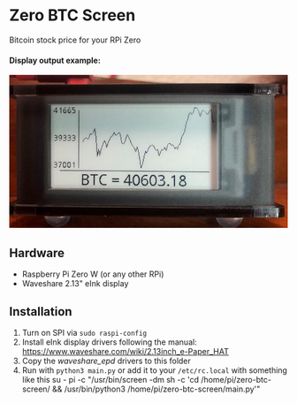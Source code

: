 # Zero BTC Screen
Bitcoin stock price for your RPi Zero

#### Display output example:
![display](display.jpg)

## Hardware
* Raspberry Pi Zero W (or any other RPi)
* Waveshare 2.13" eInk display

## Installation
1. Turn on SPI via `sudo raspi-config`
2. Install eInk display drivers following the manual: https://www.waveshare.com/wiki/2.13inch_e-Paper_HAT
3. Copy the _waveshare_epd_ drivers to this folder
3. Run with `python3 main.py` or add it to your `/etc/rc.local` with something like this su - pi -c "/usr/bin/screen -dm sh -c 'cd /home/pi/zero-btc-screen/ && /usr/bin/python3 /home/pi/zero-btc-screen/main.py'"

